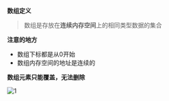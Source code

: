 **数组定义**

> 数组是存放在**连续内存空间**上的相同类型数据的集合

**注意的地方**

* 数组下标都是从0开始
* 数组内存空间的地址是连续的

**数组元素只能覆盖，无法删除**



![1](https://gitee.com/eddie123456168/docsify/raw/master/https:/gitee.com/eddie123456168/docsify/1.png)



